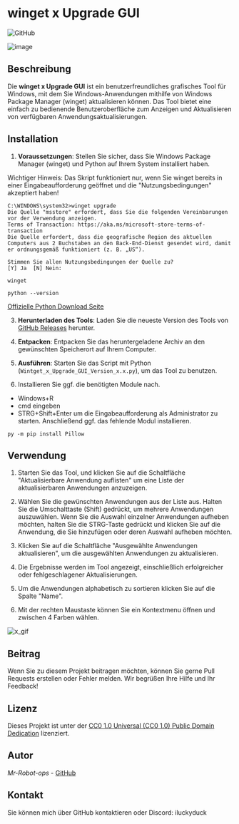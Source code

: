# winget x Upgrade GUI
![GitHub](https://img.shields.io/github/license/Mr-Robot-ops/winget-x)

![image](https://github.com/Mr-Robot-ops/winget-x/assets/55334802/d3594c97-e423-4b86-80a1-1fa808ad492d)

## Beschreibung

Die **winget x Upgrade GUI** ist ein benutzerfreundliches grafisches Tool für Windows, mit dem Sie Windows-Anwendungen mithilfe von Windows Package Manager (winget) aktualisieren können. Das Tool bietet eine einfach zu bedienende Benutzeroberfläche zum Anzeigen und Aktualisieren von verfügbaren Anwendungsaktualisierungen.

## Installation

1. **Voraussetzungen**: Stellen Sie sicher, dass Sie Windows Package Manager (winget) und Python auf Ihrem System installiert haben.

Wichtiger Hinweis: Das Skript funktioniert nur, wenn Sie winget bereits in einer Eingabeaufforderung geöffnet und die "Nutzungsbedingungen" akzeptiert haben!

```
C:\WINDOWS\system32>winget upgrade
Die Quelle "msstore" erfordert, dass Sie die folgenden Vereinbarungen vor der Verwendung anzeigen.
Terms of Transaction: https://aka.ms/microsoft-store-terms-of-transaction
Die Quelle erfordert, dass die geografische Region des aktuellen Computers aus 2 Buchstaben an den Back-End-Dienst gesendet wird, damit er ordnungsgemäß funktioniert (z. B. „US“).

Stimmen Sie allen Nutzungsbedingungen der Quelle zu?
[Y] Ja  [N] Nein:
```

```
winget
```
```
python --version
```
[Offizielle Python Download Seite](https://www.python.org/downloads/windows/)

3. **Herunterladen des Tools**: Laden Sie die neueste Version des Tools von [GitHub Releases](https://github.com/Mr-Robot-ops/winget-x/releases/tag/Upgrade_GUI_2.3) herunter.

4. **Entpacken**: Entpacken Sie das heruntergeladene Archiv an den gewünschten Speicherort auf Ihrem Computer.

5. **Ausführen**: Starten Sie das Script mit Python (`Wintget_x_Upgrade_GUI_Version_x.x.py`), um das Tool zu benutzen.

6. Installieren Sie ggf. die benötigten Module nach.
- Windows+R
- cmd eingeben
- STRG+Shift+Enter um die Eingabeaufforderung als Administrator zu starten. Anschließend ggf. das fehlende Modul installieren.

```
py -m pip install Pillow
```

## Verwendung

1. Starten Sie das Tool, und klicken Sie auf die Schaltfläche "Aktualisierbare Anwendung auflisten" um eine Liste der aktualisierbaren Anwendungen anzuzeigen.

2. Wählen Sie die gewünschten Anwendungen aus der Liste aus. Halten Sie die Umschalttaste (Shift) gedrückt, um mehrere Anwendungen auszuwählen. Wenn Sie die Auswahl einzelner Anwendungen aufheben möchten, halten Sie die STRG-Taste gedrückt und klicken Sie auf die Anwendung, die Sie hinzufügen oder deren Auswahl aufheben möchten.

3. Klicken Sie auf die Schaltfläche "Ausgewählte Anwendungen aktualisieren", um die ausgewählten Anwendungen zu aktualisieren.

4. Die Ergebnisse werden im Tool angezeigt, einschließlich erfolgreicher oder fehlgeschlagener Aktualisierungen.

5. Um die Anwendungen alphabetisch zu sortieren klicken Sie auf die Spalte "Name".

6. Mit der rechten Maustaste können Sie ein Kontextmenu öffnen und zwischen 4 Farben wählen.

![x_gif](https://github.com/Mr-Robot-ops/winget-x/assets/55334802/45560489-e696-4835-bc82-3b8a054a42e5)

## Beitrag

Wenn Sie zu diesem Projekt beitragen möchten, können Sie gerne Pull Requests erstellen oder Fehler melden. Wir begrüßen Ihre Hilfe und Ihr Feedback!

## Lizenz

Dieses Projekt ist unter der [CC0 1.0 Universal (CC0 1.0) Public Domain Dedication](https://creativecommons.org/publicdomain/zero/1.0/) lizenziert.

## Autor

*Mr-Robot-ops* - [GitHub](https://github.com/Mr-Robot-ops)

## Kontakt

Sie können mich über GitHub kontaktieren oder Discord: iluckyduck
